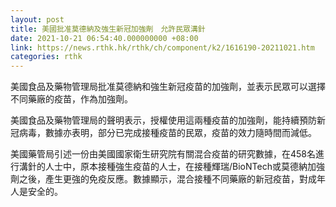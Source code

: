 ```yaml
---
layout: post
title: 美國批准莫德納及強生新冠加強劑　允許民眾溝針
date: 2021-10-21 06:54:40.000000000 +08:00
link: https://news.rthk.hk/rthk/ch/component/k2/1616190-20211021.htm
categories: rthk
---
```


美國食品及藥物管理局批准莫德納和強生新冠疫苗的加強劑，並表示民眾可以選擇不同藥廠的疫苗，作為加強劑。

美國食品及藥物管理局的聲明表示，授權使用這兩種疫苗的加強劑，能持續預防新冠病毒，數據亦表明，部分已完成接種疫苗的民眾，疫苗的效力隨時間而減低。

美國藥管局引述一份由美國國家衛生研究院有關混合疫苗的研究數據，在458名進行溝針的人士中，原本接種強生疫苗的人士，在接種輝瑞/BioNTech或莫德納加強劑之後，產生更強的免疫反應。數據顯示，混合接種不同藥廠的新冠疫苗，對成年人是安全的。
